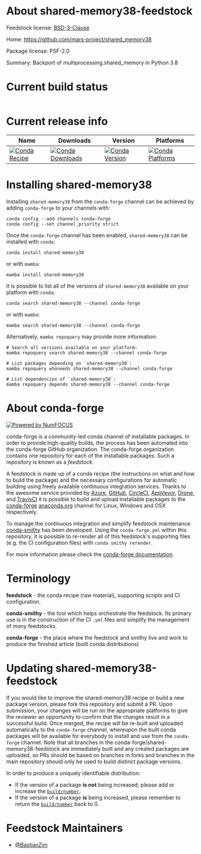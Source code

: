About shared-memory38-feedstock
===============================

Feedstock license: [BSD-3-Clause](https://github.com/conda-forge/shared-memory38-feedstock/blob/main/LICENSE.txt)

Home: https://github.com/mars-project/shared_memory38

Package license: PSF-2.0

Summary: Backport of multiprocessing.shared_memory in Python 3.8

Current build status
====================


<table>
</table>

Current release info
====================

| Name | Downloads | Version | Platforms |
| --- | --- | --- | --- |
| [![Conda Recipe](https://img.shields.io/badge/recipe-shared--memory38-green.svg)](https://anaconda.org/conda-forge/shared-memory38) | [![Conda Downloads](https://img.shields.io/conda/dn/conda-forge/shared-memory38.svg)](https://anaconda.org/conda-forge/shared-memory38) | [![Conda Version](https://img.shields.io/conda/vn/conda-forge/shared-memory38.svg)](https://anaconda.org/conda-forge/shared-memory38) | [![Conda Platforms](https://img.shields.io/conda/pn/conda-forge/shared-memory38.svg)](https://anaconda.org/conda-forge/shared-memory38) |

Installing shared-memory38
==========================

Installing `shared-memory38` from the `conda-forge` channel can be achieved by adding `conda-forge` to your channels with:

```
conda config --add channels conda-forge
conda config --set channel_priority strict
```

Once the `conda-forge` channel has been enabled, `shared-memory38` can be installed with `conda`:

```
conda install shared-memory38
```

or with `mamba`:

```
mamba install shared-memory38
```

It is possible to list all of the versions of `shared-memory38` available on your platform with `conda`:

```
conda search shared-memory38 --channel conda-forge
```

or with `mamba`:

```
mamba search shared-memory38 --channel conda-forge
```

Alternatively, `mamba repoquery` may provide more information:

```
# Search all versions available on your platform:
mamba repoquery search shared-memory38 --channel conda-forge

# List packages depending on `shared-memory38`:
mamba repoquery whoneeds shared-memory38 --channel conda-forge

# List dependencies of `shared-memory38`:
mamba repoquery depends shared-memory38 --channel conda-forge
```


About conda-forge
=================

[![Powered by
NumFOCUS](https://img.shields.io/badge/powered%20by-NumFOCUS-orange.svg?style=flat&colorA=E1523D&colorB=007D8A)](https://numfocus.org)

conda-forge is a community-led conda channel of installable packages.
In order to provide high-quality builds, the process has been automated into the
conda-forge GitHub organization. The conda-forge organization contains one repository
for each of the installable packages. Such a repository is known as a *feedstock*.

A feedstock is made up of a conda recipe (the instructions on what and how to build
the package) and the necessary configurations for automatic building using freely
available continuous integration services. Thanks to the awesome service provided by
[Azure](https://azure.microsoft.com/en-us/services/devops/), [GitHub](https://github.com/),
[CircleCI](https://circleci.com/), [AppVeyor](https://www.appveyor.com/),
[Drone](https://cloud.drone.io/welcome), and [TravisCI](https://travis-ci.com/)
it is possible to build and upload installable packages to the
[conda-forge](https://anaconda.org/conda-forge) [anaconda.org](https://anaconda.org/)
channel for Linux, Windows and OSX respectively.

To manage the continuous integration and simplify feedstock maintenance
[conda-smithy](https://github.com/conda-forge/conda-smithy) has been developed.
Using the ``conda-forge.yml`` within this repository, it is possible to re-render all of
this feedstock's supporting files (e.g. the CI configuration files) with ``conda smithy rerender``.

For more information please check the [conda-forge documentation](https://conda-forge.org/docs/).

Terminology
===========

**feedstock** - the conda recipe (raw material), supporting scripts and CI configuration.

**conda-smithy** - the tool which helps orchestrate the feedstock.
                   Its primary use is in the construction of the CI ``.yml`` files
                   and simplify the management of *many* feedstocks.

**conda-forge** - the place where the feedstock and smithy live and work to
                  produce the finished article (built conda distributions)


Updating shared-memory38-feedstock
==================================

If you would like to improve the shared-memory38 recipe or build a new
package version, please fork this repository and submit a PR. Upon submission,
your changes will be run on the appropriate platforms to give the reviewer an
opportunity to confirm that the changes result in a successful build. Once
merged, the recipe will be re-built and uploaded automatically to the
`conda-forge` channel, whereupon the built conda packages will be available for
everybody to install and use from the `conda-forge` channel.
Note that all branches in the conda-forge/shared-memory38-feedstock are
immediately built and any created packages are uploaded, so PRs should be based
on branches in forks and branches in the main repository should only be used to
build distinct package versions.

In order to produce a uniquely identifiable distribution:
 * If the version of a package **is not** being increased, please add or increase
   the [``build/number``](https://docs.conda.io/projects/conda-build/en/latest/resources/define-metadata.html#build-number-and-string).
 * If the version of a package **is** being increased, please remember to return
   the [``build/number``](https://docs.conda.io/projects/conda-build/en/latest/resources/define-metadata.html#build-number-and-string)
   back to 0.

Feedstock Maintainers
=====================

* [@BastianZim](https://github.com/BastianZim/)

